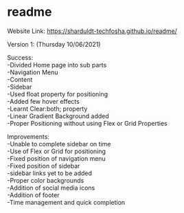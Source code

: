 # readme

Website Link: https://sharduldt-techfosha.github.io/readme/                                                                                                                         

Version 1: (Thursday 10/06/2021)                                                                                                                                                  
  
  Success:                                                                                                                                                                          
    -Divided Home page into sub parts                                                                                                                                                 
        -Navigation Menu                                                                                                                                                            
        -Content                                                                                                                                                                    
        -Sidebar                                                                                                                                                                       
    -Used float property for positioning                                                                                                                                                  
    -Added few hover effects                                                                                                                                                        
    -Learnt Clear:both; property                                                                                                                                                    
    -Linear Gradient Background added                                                                                                                                               
    -Proper Positioning without using Flex or Grid Properties                                                                                                                       
                                                                                                                                                                                  
  Improvements:                                                                                                                                                                     
    -Unable to complete sidebar on time                                                                                                                                             
    -Use of Flex or Grid for positioning                                                                                                                                          
    -Fixed position of navigation menu                                                                                                                                                
    -Fixed position of sidebar                                                                                                                                                      
    -sidebar links yet to be added                                                                                                                                                
    -Proper color backgrounds                                                                                                                                                       
    -Addition of social media icons                                                                                                                                                 
    -Addition of footer                                                                                                                                                             
    -Time management and quick completion
